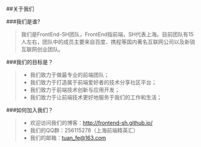 ##关于我们

###我们是谁?

>我们是FrontEnd-SH团队，FrontEnd指前端，SH代表上海。目前团队有15人左右，团队中的成员主要来自百度、携程等国内著名互联网公司以及新锐互联网创业团队。

###我们的目标是？

>* 我们致力于做最专业的前端团队；
>* 我们致力于打造属于前端爱好者的技术分享社区平台；
>* 我们致力于前端技术创新与应用开发；
>* 我们致力于让前端技术更好地服务于我们的工作和生活；

###如何加入我们？

>* 欢迎访问我们的博客：http://frontend-sh.github.io/
>* 我们的QQ群：256115278（上海前端精英汇）
>* 我们的邮箱：tuan_fe@163.com
